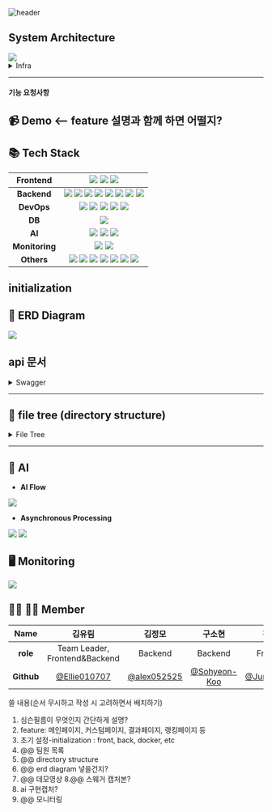 ![header](https://capsule-render.vercel.app/api?type=waving&color=9DCEFF&height=230&section=header&text=Simson%20Film&fontSize=60&animation=fadeIn&fontAlignY=38&desc=Leave%20your%20outfit%20with%20Simson%20Film&fontColor=ffffff&descAlignY=51&descAlign=50)
  </a>
</p>

## System Architecture
<img src="https://user-images.githubusercontent.com/111681258/216720854-8dcc8575-e02c-4668-8e0a-ae44574b8257.png">

<details>
<summary>Infra</summary>
<div markdown="1">

<img src="https://user-images.githubusercontent.com/111681258/216727120-576ea693-727f-4fce-af85-dffbbf6d5c88.png">
  
</div>
</details>
<hr>

#### 기능 요청사항 

## 📹 Demo <-- feature 설명과 함께 하면 어떨지?

## 📚 Tech Stack
|Frontend|<img src="https://img.shields.io/badge/react-%2320232a.svg?style=for-the-badge&logo=react&logoColor=%2361DAFB"> <img src="https://img.shields.io/badge/vite-646CFF?style=for-the-badge&logo=vite&logoColor=yellow"> <img src="https://img.shields.io/badge/typescript-%23007ACC.svg?style=for-the-badge&logo=typescript&logoColor=white">|
|:----------:|:-------------:|
|__Backend__|<img src="https://img.shields.io/badge/django-092E20.svg?style=for-the-badge&logo=django&logoColor=white"> <img src="https://img.shields.io/badge/DJANGO-REST-ff1709?style=for-the-badge&logo=django&logoColor=white&color=ff1709&labelColor=gray"> <img src="https://img.shields.io/badge/Gunicorn-499848?style=for-the-badge&logo=Gunicorn&logoColor=black"> <img src="https://img.shields.io/badge/RabbitMQ-FF6600?style=for-the-badge&logo=RabbitMQ&logoColor=black"> <img src="https://img.shields.io/badge/-NGINX-%23009639?style=for-the-badge&logo=NGINX&logoColor=white"> <img src="https://img.shields.io/badge/Swagger-85EA2D.svg?style=for-the-badge&logo=Swagger&logoColor=black"> <img src="https://img.shields.io/badge/redis-DC382D?style=for-the-badge&logo=Redis&logoColor=white"> <img src="https://img.shields.io/badge/Celery-37814A.svg?style=for-the-badge&logo=Celery&logoColor=white">|
|__DevOps__|<img src="https://img.shields.io/badge/docker-2496ED.svg?style=for-the-badge&logo=docker&logoColor=white"> <img src="https://img.shields.io/badge/Amazon EC2-FF9900?style=for-the-badge&logo=Amazon%20EC2&logoColor=white"> <img src="https://img.shields.io/badge/AmazonS3-569A31?style=for-the-badge&logo=AmazonS3&logoColor=white"> <img src="https://img.shields.io/badge/Amazon RDS-527FFF?style=for-the-badge&logo=Amazon#20RDS&logoColor=black"> <img src="https://img.shields.io/badge/CloudFront-D05C4B?style=for-the-badge&logo=Amazon AWS&logoColor=white"> |
|__DB__|<img src="https://img.shields.io/badge/MySQL-4479A1?style=for-the-badge&logo=MySQL&logoColor=black">|
|__AI__|<img src="https://img.shields.io/badge/YOLOv5-00FFFF?style=for-the-badge&logo=YOLO&logoColor=black"> <img src="https://img.shields.io/badge/Colab-F9AB00?style=for-the-badge&logo=Google%20Colab&logoColor=white"> <img src="https://img.shields.io/badge/PyTorch-%23EE4C2C.svg?style=for-the-badge&logo=PyTorch&logoColor=white">|
|__Monitoring__|<img src="https://img.shields.io/badge/Prometheus-E6522C?style=for-the-badge&logo=Prometheus&logoColor=white"> <img src="https://img.shields.io/badge/Grafana-F46800?style=for-the-badge&logo=Grafana&logoColor=white">|
|__Others__|<img src="https://img.shields.io/badge/Git-F05032?style=for-the-badge&logo=Git&logoColor=white"> <img src="https://img.shields.io/badge/Notion-000000?style=for-the-badge&logo=Notion&logoColor=white"> <img src="https://img.shields.io/badge/GitKraken-179287?style=for-the-badge&logo=GitKraken&logoColor=white"> <img src="https://img.shields.io/badge/Postman-FF6C37?style=for-the-badge&logo=Postman&logoColor=white"> <img src="https://img.shields.io/badge/github-181717?style=for-the-badge&logo=github&logoColor=white"> <img src="https://img.shields.io/badge/zoom-2496ED?style=for-the-badge&logo=zoom&logoColor=white"> <img src="https://img.shields.io/badge/Slack-4A154B?style=for-the-badge&logo=slack&logoColor=white">|


## initialization

## 📖 ERD Diagram
<img src="https://user-images.githubusercontent.com/111681258/216684272-0af06a08-fa4b-4b52-9fdb-a850396c5bc4.jpg">

## api 문서
<details>
<summary>Swagger</summary>
<div markdown="1">

<img src="https://user-images.githubusercontent.com/111681258/216641873-d2c6a374-acc7-49b5-99c6-dd8dceefe390.png">
  
</div>
</details>
<hr>

## 📂 file tree (directory structure)

<details>
<summary> File Tree </summary>
<div markdown="1">

```txt
frontend
├── node_modules
├── public
│   └── assets
└── src
    ├── apis
    ├── components
    ├── mocks
    ├── pages
    ├── router
    ├── svgComponents
    └── utils
```
  
```txt
backend
├── ai
│   ├── ai
│   └── images
├── backend
│   ├── backend
│   ├── images
│   └── styles
├── monitoring
│   ├── alertmanager
│   ├── grafana
│   └── prometheus
└── nginx
 ```
</div>
</details>
  
<hr>

## 🤖 AI
- __AI Flow__
<img src="https://user-images.githubusercontent.com/111681258/216724507-dd206051-b59b-498b-8333-ce8ed3b328b6.png">

- __Asynchronous Processing__
<img src="https://user-images.githubusercontent.com/111681258/216725345-417685dd-96af-4026-ba0c-c61329acff73.png">
<img src="https://user-images.githubusercontent.com/111681258/216725638-75504a89-9517-4242-8588-0beaa61c18d2.png">
     

## 🖥️ Monitoring
<img src="https://user-images.githubusercontent.com/111681258/216723663-a458c419-1482-4ee5-9502-2c47e272d425.png">


## 👨‍💻 👩‍💻 Member
|Name|김유림|김정모|구소현|전종훈|정대영|안정민|
|:---:|:---:|:---:|:---:|:---:|:---:|:---:|
|__role__|Team Leader,</br>Frontend&Backend|Backend|Backend|Frontend|Frontend|Frontend|
|__Github__|[@Ellie010707](https://github.com/Ellie010707)|[@alex052525](https://github.com/alex052525)|[@Sohyeon-Koo](https://github.com/Sohyeon-Koo)|[@JunJongHun](https://github.com/JunJongHun)|[@DaeYoungee](https://github.com/DaeYoungee)|[@dengminie](https://github.com/dengminie)|



쓸 내용(순서 무시하고 작성 시 고려하면서 배치하기)
1. 심슨필름이 무엇인지 간단하게 설명?
2. feature: 메인페이지, 커스텀페이지, 결과페이지, 랭킹페이지 등
3. 초기 설정-initialization : front, back, docker, etc
4. @@ 팀원 목록
5. @@ directory structure
6. @@ erd diagram 넣을건지?
7. @@ 데모영상
8.@@ 스웨거 캡처본?
8. ai 구현캡처?
9. @@ 모니터링
